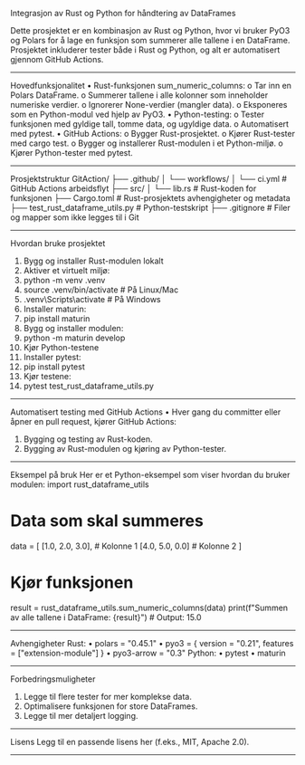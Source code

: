Integrasjon av Rust og Python for håndtering av DataFrames


Dette prosjektet er en kombinasjon av Rust og Python, hvor vi bruker PyO3 og Polars for å lage en funksjon som summerer alle tallene i en DataFrame. Prosjektet inkluderer tester både i Rust og Python, og alt er automatisert gjennom GitHub Actions.
________________________________________
Hovedfunksjonalitet
•	Rust-funksjonen sum_numeric_columns:
o	Tar inn en Polars DataFrame.
o	Summerer tallene i alle kolonner som inneholder numeriske verdier.
o	Ignorerer None-verdier (mangler data).
o	Eksponeres som en Python-modul ved hjelp av PyO3.
•	Python-testing:
o	Tester funksjonen med gyldige tall, tomme data, og ugyldige data.
o	Automatisert med pytest.
•	GitHub Actions:
o	Bygger Rust-prosjektet.
o	Kjører Rust-tester med cargo test.
o	Bygger og installerer Rust-modulen i et Python-miljø.
o	Kjører Python-tester med pytest.
________________________________________
Prosjektstruktur
GitAction/
├── .github/
│   └── workflows/
│       └── ci.yml               # GitHub Actions arbeidsflyt
├── src/
│   └── lib.rs                   # Rust-koden for funksjonen
├── Cargo.toml                   # Rust-prosjektets avhengigheter og metadata
├── test_rust_dataframe_utils.py # Python-testskript
├── .gitignore                   # Filer og mapper som ikke legges til i Git
________________________________________
Hvordan bruke prosjektet
1. Bygg og installer Rust-modulen lokalt
1.	Aktiver et virtuelt miljø: 
2.	python -m venv .venv
3.	source .venv/bin/activate  # På Linux/Mac
4.	.venv\Scripts\activate     # På Windows
5.	Installer maturin: 
6.	pip install maturin
7.	Bygg og installer modulen: 
8.	python -m maturin develop
2. Kjør Python-testene
1.	Installer pytest: 
2.	pip install pytest
3.	Kjør testene: 
4.	pytest test_rust_dataframe_utils.py
________________________________________
Automatisert testing med GitHub Actions
•	Hver gang du committer eller åpner en pull request, kjører GitHub Actions: 
1.	Bygging og testing av Rust-koden.
2.	Bygging av Rust-modulen og kjøring av Python-tester.
________________________________________
Eksempel på bruk
Her er et Python-eksempel som viser hvordan du bruker modulen:
import rust_dataframe_utils

# Data som skal summeres
data = [
    [1.0, 2.0, 3.0],  # Kolonne 1
    [4.0, 5.0, 0.0]   # Kolonne 2
]

# Kjør funksjonen
result = rust_dataframe_utils.sum_numeric_columns(data)
print(f"Summen av alle tallene i DataFrame: {result}")  # Output: 15.0
________________________________________
Avhengigheter
Rust:
•	polars = "0.45.1"
•	pyo3 = { version = "0.21", features = ["extension-module"] }
•	pyo3-arrow = "0.3"
Python:
•	pytest
•	maturin
________________________________________
Forbedringsmuligheter
1.	Legge til flere tester for mer komplekse data.
2.	Optimalisere funksjonen for store DataFrames.
3.	Legge til mer detaljert logging.
________________________________________
Lisens
Legg til en passende lisens her (f.eks., MIT, Apache 2.0).
________________________________________

